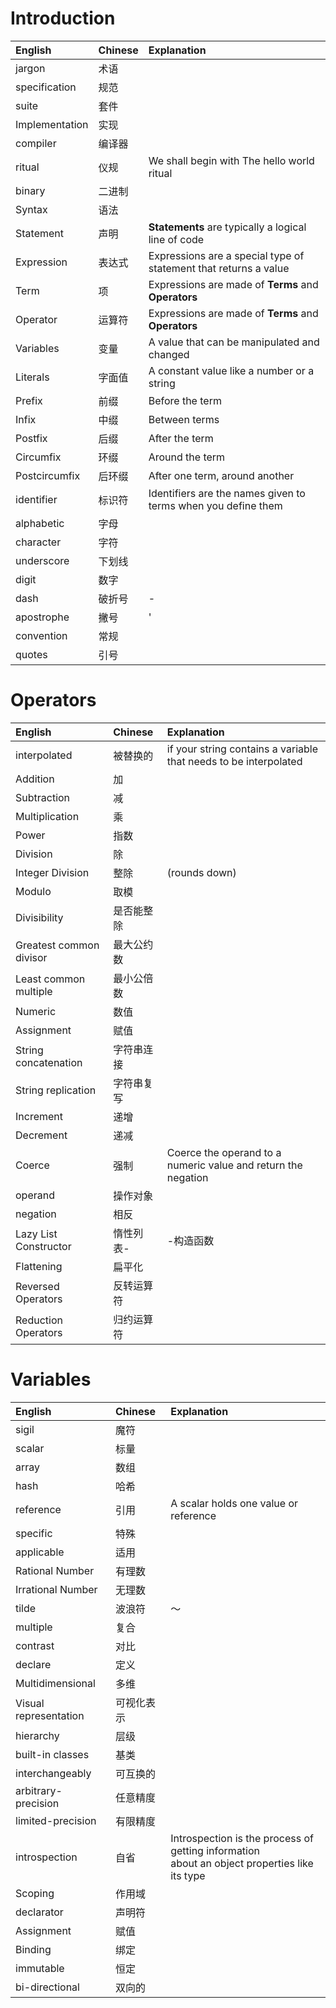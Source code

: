 # Introduction #
| English        | Chinese | Explanation                              |
| :------------- | :------ | :--------------------------------------- |
| jargon         | 术语      |                                          |
| specification  | 规范      |                                          |
| suite          | 套件      |                                          |
| Implementation | 实现      |                                          |
| compiler       | 编译器     |                                          |
| ritual         | 仪规      | We shall begin with The hello world ritual |
| binary         | 二进制     |                                          |
| Syntax         | 语法      |                                          |
| Statement      | 声明      | **Statements** are typically a logical line of code |
| Expression     | 表达式     | Expressions are a special type of statement that returns a value |
| Term           | 项       | Expressions are made of **Terms** and **Operators** |
| Operator       | 运算符     | Expressions are made of **Terms** and **Operators** |
| Variables      | 变量      | A value that can be manipulated and changed |
| Literals       | 字面值     | A constant value like a number or a string |
| Prefix         | 前缀      | Before the term                          |
| Infix          | 中缀      | Between terms                            |
| Postfix        | 后缀      | After the term                           |
| Circumfix      | 环缀      | Around the term                          |
| Postcircumfix  | 后环缀     | After one term, around another           |
| identifier     | 标识符     | Identifiers are the names given to terms when you define them |
| alphabetic     | 字母      |                                          |
| character      | 字符      |                                          |
| underscore     | 下划线     |                                          |
| digit          | 数字      |                                          |
| dash           | 破折号     | -                                        |
| apostrophe     | 撇号      | '                                        |
| convention     | 常规      |                                          |
| quotes         | 引号      |                                          |

# Operators #
| English                 | Chinese | Explanation                              |
| :---------------------- | :------ | :--------------------------------------- |
| interpolated            | 被替换的    | if your string contains a variable that needs to be interpolated |
| Addition                | 加       |                                          |
| Subtraction             | 减       |                                          |
| Multiplication          | 乘       |                                          |
| Power                   | 指数      |                                          |
| Division                | 除       |                                          |
| Integer Division        | 整除      | (rounds down)                            |
| Modulo                  | 取模      |                                          |
| Divisibility            | 是否能整除   |                                          |
| Greatest common divisor | 最大公约数   |                                          |
| Least common multiple   | 最小公倍数   |                                          |
| Numeric                 | 数值      |                                          |
| Assignment              | 赋值      |                                          |
| String concatenation    | 字符串连接   |                                          |
| String replication      | 字符串复写   |                                          |
| Increment               | 递增      |                                          |
| Decrement               | 递减      |                                          |
| Coerce                  | 强制      | Coerce the operand to a numeric value and return the negation |
| operand                 | 操作对象    |                                          |
| negation                | 相反      |                                          |
| Lazy List Constructor   | 惰性列表-   | -构造函数                                    |
| Flattening              | 扁平化     |                                          |
| Reversed Operators      | 反转运算符   |                                          |
| Reduction Operators     | 归约运算符   |                                          |

# Variables #
| English               | Chinese | Explanation                              |
| :-------------------- | :------ | :--------------------------------------- |
| sigil                 | 魔符      |                                          |
| scalar                | 标量      |                                          |
| array                 | 数组      |                                          |
| hash                  | 哈希      |                                          |
| reference             | 引用      | A scalar holds one value or reference    |
| specific              | 特殊      |                                          |
| applicable            | 适用      |                                          |
| Rational Number       | 有理数     |                                          |
| Irrational Number     | 无理数     |                                          |
| tilde                 | 波浪符     | ～                                        |
| multiple              | 复合      |                                          |
| contrast              | 对比      |                                          |
| declare               | 定义      |                                          |
| Multidimensional      | 多维      |                                          |
| Visual representation | 可视化表示   |                                          |
| hierarchy             | 层级      |                                          |
| built-in classes      | 基类      |                                          |
| interchangeably       | 可互换的    |                                          |
| arbitrary-precision   | 任意精度    |                                          |
| limited-precision     | 有限精度    |                                          |
| introspection         | 自省      | Introspection is the process of getting information <br />about an object properties like its type |
| Scoping               | 作用域     |                                          |
| declarator            | 声明符     |                                          |
| Assignment            | 赋值      |                                          |
| Binding               | 绑定      |                                          |
| immutable             | 恒定      |                                          |
| bi-directional        | 双向的     |                                          |

